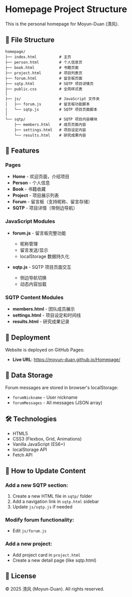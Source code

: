# Homepage Project Structure

This is the personal homepage for Moyun-Duan (清风).

## 📁 File Structure

```
homepage/
├── index.html          # 主页
├── person.html         # 个人信息页
├── book.html           # 书籍页面
├── project.html        # 项目列表页
├── forum.html          # 留言板页面
├── sqtp.html           # SQTP 项目详情页
├── public.css          # 全局样式表
│
├── js/                 # JavaScript 文件夹
│   ├── forum.js        # 留言板功能脚本
│   └── sqtp.js         # SQTP 项目页面脚本
│
└── sqtp/               # SQTP 项目内容模块
    ├── members.html    # 成员页面内容
    ├── settings.html   # 项目设定内容
    └── results.html    # 研究成果内容
```

## 🎯 Features

### Pages
- **Home** - 欢迎页面，介绍项目
- **Person** - 个人信息
- **Book** - 书籍收藏
- **Project** - 项目展示列表
- **Forum** - 留言板（支持昵称、留言存储）
- **SQTP** - 项目详情（带侧边导航）

### JavaScript Modules
- **forum.js** - 留言板完整功能
  - 昵称管理
  - 留言发送/显示
  - localStorage 数据持久化
  
- **sqtp.js** - SQTP 项目页面交互
  - 侧边导航切换
  - 动态内容加载

### SQTP Content Modules
- **members.html** - 团队成员展示
- **settings.html** - 项目设定和时间线
- **results.html** - 研究成果记录

## 🚀 Deployment

Website is deployed on GitHub Pages:
- **Live URL**: https://moyun-duan.github.io/Homepage/

## 💾 Data Storage

Forum messages are stored in browser's localStorage:
- `forumNickname` - User nickname
- `forumMessages` - All messages (JSON array)

## 🛠️ Technologies

- HTML5
- CSS3 (Flexbox, Grid, Animations)
- Vanilla JavaScript (ES6+)
- localStorage API
- Fetch API

## 📝 How to Update Content

### Add a new SQTP section:
1. Create a new HTML file in `sqtp/` folder
2. Add a navigation link in `sqtp.html` sidebar
3. Update `js/sqtp.js` if needed

### Modify forum functionality:
- Edit `js/forum.js`

### Add a new project:
- Add project card in `project.html`
- Create a new detail page (like sqtp.html)

## 📄 License

© 2025 清风 (Moyun-Duan). All rights reserved.
